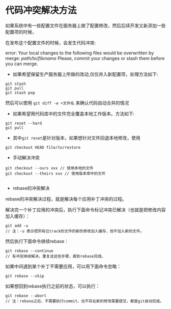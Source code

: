 # 代码冲突解决方法

如果系统中有一些配置文件在服务器上做了配置修改，然后后续开发又新添加一些配置项的时候，

在发布这个配置文件的时候，会发生代码冲突:

error: Your local changes to the following files would be overwritten by merge:
  _path/to/filename_
Please, commit your changes or stash them before you can merge.

* 如果希望保留生产服务器上所做的改动,仅仅并入新配置项，处理方法如下:

```
git stash
git pull
git stash pop
```

然后可以使用 `git diff -w +文件名` 来确认代码自动合并的情况


* 如果希望用代码库中的文件完全覆盖本地工作版本。方法如下:

```
git reset --hard
git pull
```

* 其中`git reset`是针对版本，如果想针对文件回退本地修改，使用

```
git checkout HEAD file/to/restore
```

* 手动解决冲突

```
git checkout --ours xxx // 使用本地的文件
git checkout --theirs xxx // 使用版本库中的文件


```

* rebase的冲突解决

rebase的冲突解决过程，就是解决每个应用补丁冲突的过程。

解决完一个补丁应用的冲突后，执行下面命令标记冲突已解决（也就是把修改内容加入缓存）：

```
git add -u
// 注：-u 表示把所有已track的文件的新的修改加入缓存，但不加入新的文件。
```

然后执行下面命令继续rebase：

```
git rebase --continue
// 有冲突继续解决，重复这这些步骤，直到rebase完成。
```

如果中间遇到某个补丁不需要应用，可以用下面命令忽略：

```
git rebase --skip
```

如果想回到rebase执行之前的状态，可以执行：

```
git rebase --abort
// 注：rebase之后，不需要执行commit，也不存在新的修改需要提交，都是git自动完成。
```
